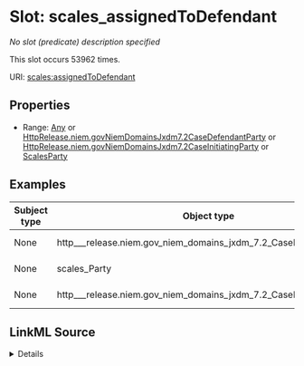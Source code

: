 

# Slot: scales_assignedToDefendant


_No slot (predicate) description specified_






This slot occurs 53962 times.


URI: [scales:assignedToDefendant](http://schemas.scales-okn.org/rdf/scales#assignedToDefendant)



<!-- no inheritance hierarchy -->








## Properties

* Range: [Any](../classes/Any.md)&nbsp;or&nbsp;<br />[HttpRelease.niem.govNiemDomainsJxdm7.2CaseDefendantParty](../classes/HttpRelease.niem.govNiemDomainsJxdm7.2CaseDefendantParty.md)&nbsp;or&nbsp;<br />[HttpRelease.niem.govNiemDomainsJxdm7.2CaseInitiatingParty](../classes/HttpRelease.niem.govNiemDomainsJxdm7.2CaseInitiatingParty.md)&nbsp;or&nbsp;<br />[ScalesParty](../classes/ScalesParty.md)






## Examples

| Subject type | Object type | Example subject | Example object | Occurrences |
| --- | --- | --- | --- | --- |
| None | http___release.niem.gov_niem_domains_jxdm_7.2_CaseDefendantParty | scales:/Agent/akd;;1:16-cr-00006_a4 | scales:/Agent/akd;;1:16-cr-00006_a1 | 53832 |
| None | scales_Party | scales:/Agent/iand;;1:16-cr-00008_a7 | scales:/Agent/iand;;1:16-cr-00008_a1 | 111 |
| None | http___release.niem.gov_niem_domains_jxdm_7.2_CaseInitiatingParty | scales:/Agent/ilnd;;1:03-cr-00386_a19 | scales:/Agent/ilnd;;1:03-cr-00386_a1 | 19 |




## LinkML Source

<details>

```yaml
name: scales_assignedToDefendant
annotations:
  count:
    tag: count
    value: 53962
  http___release.niem.gov_niem_domains_jxdm_7.2_CaseDefendantParty:
    tag: http___release.niem.gov_niem_domains_jxdm_7.2_CaseDefendantParty
    value: 53832
  http___release.niem.gov_niem_domains_jxdm_7.2_CaseInitiatingParty:
    tag: http___release.niem.gov_niem_domains_jxdm_7.2_CaseInitiatingParty
    value: 19
  scales_Party:
    tag: scales_Party
    value: 111
description: No slot (predicate) description specified
examples:
- object:
    example_object: scales:/Agent/akd;;1:16-cr-00006_a1
    example_object_type: http___release.niem.gov_niem_domains_jxdm_7.2_CaseDefendantParty
    example_predicate: scales:assignedToDefendant
    example_subject: scales:/Agent/akd;;1:16-cr-00006_a4
    example_subject_type: None
- object:
    example_object: scales:/Agent/iand;;1:16-cr-00008_a1
    example_object_type: scales_Party
    example_predicate: scales:assignedToDefendant
    example_subject: scales:/Agent/iand;;1:16-cr-00008_a7
    example_subject_type: None
- object:
    example_object: scales:/Agent/ilnd;;1:03-cr-00386_a1
    example_object_type: http___release.niem.gov_niem_domains_jxdm_7.2_CaseInitiatingParty
    example_predicate: scales:assignedToDefendant
    example_subject: scales:/Agent/ilnd;;1:03-cr-00386_a19
    example_subject_type: None
from_schema: scales-kg
rank: 1000
slot_uri: scales:assignedToDefendant
alias: scales_assignedToDefendant
range: Any
any_of:
- range: http___release.niem.gov_niem_domains_jxdm_7.2_CaseDefendantParty
- range: http___release.niem.gov_niem_domains_jxdm_7.2_CaseInitiatingParty
- range: scales_Party

```
</details>